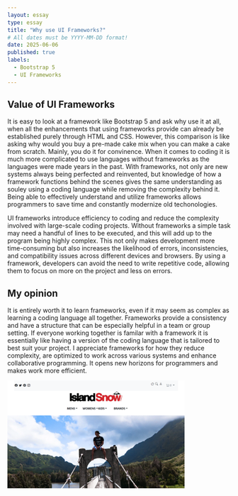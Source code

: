 ```yaml
---
layout: essay
type: essay
title: "Why use UI Frameworks?"
# All dates must be YYYY-MM-DD format!
date: 2025-06-06
published: true
labels:
  - Bootstrap 5
  - UI Frameworks
---
```

## Value of UI Frameworks 
It is easy to look at a framework like Bootstrap 5 and ask why use it at all, when all the enhancements that using frameworks provide can already be established purely through HTML and CSS. However, this comparison is like asking why would you buy a pre-made cake mix when you can make a cake from scratch. Mainly, you do it for convinence. When it comes to coding it is much more complicated to use languages without frameworks as the languages were made years in the past. With frameworks, not only are new systems always being perfected and reinvented, but knowledge of how a framework functions behind the scenes gives the same understanding as souley using a coding language while removing the complexity behind it. Being able to effectively understand and utilize frameworks allows programmers to save time and constantly modernize old techonologies.

UI frameworks introduce efficiency to coding and reduce the complexity involved with large-scale coding projects. Without frameworks a simple task may need a handful of lines to be executed, and this will add up to the program being highly complex. This not only makes development more time-consuming but also increases the likelihood of errors, inconsistencies, and compatibility issues across different devices and browsers. By using a framework, developers can avoid the need to write repetitive code, allowing them to focus on more on the project and less on errors.

## My opinion
It is entirely worth it to learn frameworks, even if it may seem as complex as learning a coding language all together. Frameworks provide a consistency and have a structure that can be especially helpful in a team or group setting. If everyone working together is familar with a framework it is essentially like having a version of the coding language that is tailored to best suit your project. I appreciate frameworks for how they reduce complexity, are optimized to work across various systems and enhance collaborative programming. It opens new horizons for programmers and makes work more efficient. 

<img width="400px" src="img/islandsnow.png">
